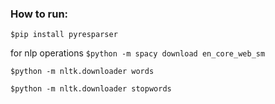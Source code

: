 ### How to run: 

`$pip install pyresparser` 

for nlp operations 
`$python -m spacy download en_core_web_sm`

`$python -m nltk.downloader words`

`$python -m nltk.downloader stopwords`


